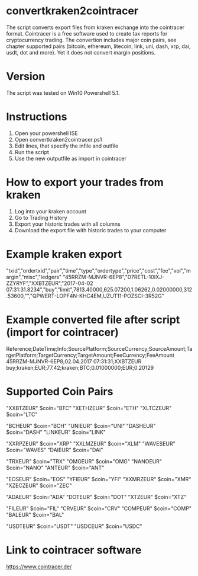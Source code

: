 # convertkraken2cointracer
The script converts export files from kraken exchange into the cointracer format. Cointracer is a free software used to create tax reports for cryptocurrency trading. The convertion includes major coin pairs, see chapter supported pairs (bitcoin, ethereum, litecoin, link, uni, dash, xrp, dai, usdt, dot and more).
Yet it does not convert margin positions.

# Version
The script was tested on Win10 Powershell 5.1.

# Instructions
1. Open your powershell ISE
2. Open convertkraken2cointracer.ps1
3. Edit lines, that specify the infile and outfile
4. Run the script
5. Use the new outputfile as import in cointracer

# How to export your trades from kraken
1. Log into your kraken account
2. Go to Trading History
3. Export  your historic trades with all columns
4. Download the export file with historic trades to your computer

# Example kraken export 
"txid","ordertxid","pair","time","type","ordertype","price","cost","fee","vol","margin","misc","ledgers"
"45RRZM-MJNVR-6EP8","D7RETL-10IXJ-ZZYRYF","XXBTZEUR","2017-04-02 07:31:31.8234","buy","limit",7813.40000,625.07200,1.06262,0.02000000,312.53600,"","QPWERT-LOPF4N-KHC4EM,UZUT11-POZSCI-3R52G"

# Example converted file after script (import for cointracer)
Reference;DateTime;Info;SourcePlatform;SourceCurrency;SourceAmount;TargetPlatform;TargetCurrency;TargetAmount;FeeCurrency;FeeAmount
45RRZM-MJNVR-6EP8;02.04.2017 07:31:31;XXBTZEUR buy;kraken;EUR;77.42;kraken;BTC;0.01000000;EUR;0.20129

# Supported Coin Pairs
"XXBTZEUR" $coin="BTC" 
"XETHZEUR" $coin="ETH" 
"XLTCZEUR" $coin="LTC" 

"BCHEUR"   $coin="BCH" 
"UNIEUR"   $coin="UNI" 
"DASHEUR"  $coin="DASH"
"LINKEUR"  $coin="LINK"

"XXRPZEUR" $coin="XRP" 
"XXLMZEUR" $coin="XLM" 
"WAVESEUR" $coin="WAVES"
"DAIEUR"   $coin="DAI" 

"TRXEUR"   $coin="TRX" 
"OMGEUR"   $coin="OMG" 
"NANOEUR"  $coin="NANO"
"ANTEUR"   $coin="ANT" 

"EOSEUR"   $coin="EOS" 
"YFIEUR"   $coin="YFI" 
"XXMRZEUR" $coin="XMR" 
"XZECZEUR" $coin="ZEC" 

"ADAEUR"   $coin="ADA" 
"DOTEUR"   $coin="DOT" 
"XTZEUR"   $coin="XTZ" 

"FILEUR"   $coin="FIL" 
"CRVEUR"   $coin="CRV" 
"COMPEUR"  $coin="COMP"
"BALEUR"   $coin="BAL" 

"USDTEUR"  $coin="USDT"
"USDCEUR"  $coin="USDC"


# Link to cointracer software
https://www.cointracer.de/


